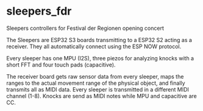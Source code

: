 # sleepers_fdr
Sleepers controllers for Festival der Regionen opening concert

The Sleepers are ESP32 S3 boards transmitting to a ESP32 S2 acting as a receiver. They all automatically connect using the ESP NOW protocol. 

Every sleeper has one MPU (I2S), three piezos for analyzing knocks with a short FFT and four touch pads (capacitive). 

The receiver board gets raw sensor data from every sleeper, maps the ranges to the actual movement range of the physical object, and finally transmits all as MIDI data. Every sleeper is transmitted in a different MIDI channel (1-8). Knocks are send as MIDI notes while MPU and capacitive are CC. 
